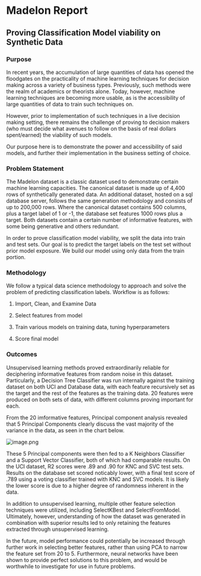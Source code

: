
# Madelon Report
## Proving Classification Model viability on Synthetic Data

### Purpose
In recent years, the accumulation of large quantities of data has opened the floodgates on the practicality of machine learning techniques for decision making across a variety of business types. Previously, such methods were the realm of academics or theorists alone. Today, however, machine learning techniques are becoming more usable, as is the accessibility of large quantities of data to train such techniques on. 

However, prior to implementation of such techniques in a live decision making setting, there remains the challenge of proving to decision makers (who must decide what avenues to follow on the basis of real dollars spent/earned) the viability of such models.

Our purpose here is to demonstrate the power and accessibility of said models, and further their implementation in the business setting of choice. 

### Problem Statement

The Madelon dataset is a classic dataset used to demonstrate certain machine learning capacities. The canonical dataset is made up of 4,400 rows of synthetically generated data. An additional dataset, hosted on a sql database server, follows the same generation methodology and consists of up to 200,000 rows. Where the canonical dataset contains 500 columns, plus a target label of 1 or -1, the database set features 1000 rows plus a target. Both datasets contain a certain number of informative features, with some being generative and others redundant. 

In order to prove classification model viability, we split the data into train and test sets. Our goal is to predict the target labels on the test set without prior model exposure. We build our model using only data from the train portion. 

### Methodology

We follow a typical data science methodology to approach and solve the problem of predicting classification labels. Workflow is as follows:

1) Import, Clean, and Examine Data

2) Select features from model

3) Train various models on training data, tuning hyperparameters

4) Score final model

### Outcomes

Unsupervised learning methods proved extraordinarily reliable for deciphering informative features from random noise in this dataset. Particularly, a Decision Tree Classifier was run internally against the training dataset on both UCI and Database data, with each feature recursively set as the target and the rest of the features as the training data. 20 features were produced on both sets of data, with different columns proving important for each. 

From the 20 imformative features, Principal component analysis revealed that 5 Principal Components clearly discuss the vast majority of the variance in the data, as seen in the chart below. 

![image.png](attachment:image.png)

These 5 Principal components were then fed to a K Neighbors Classifier and a Support Vector Classifier, both of which had comparable results. On the UCI dataset, R2 scores were .89 and .90 for KNC and SVC test sets. Results on the database set scored noticably lower, with a final test score of .789 using a voting classifier trained with KNC and SVC models. It is likely the lower score is due to a higher degree of randomness inherent in the data. 

In addition to unsupervised learning, multiple other feature selection techniques were utilized, including SelectKBest and SelectFromModel. Ultimately, however, understanding of how the dataset was generated in combination with superior results led to only retaining the features extracted through unsupervised learning. 

In the future, model performance could potentially be increased through further work in selecting better features, rather than using PCA to narrow the feature set from 20 to 5. Furthermore, neural networks have been shown to provide perfect solutions to this problem, and would be worthwhile to investigate for use in future problems. 
